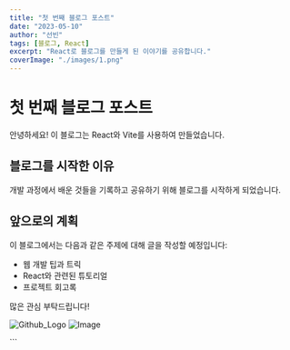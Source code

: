 ```yaml
---
title: "첫 번째 블로그 포스트"
date: "2023-05-10"
author: "선빈"
tags: [블로그, React]
excerpt: "React로 블로그를 만들게 된 이야기를 공유합니다."
coverImage: "./images/1.png"
---
```


# 첫 번째 블로그 포스트

안녕하세요! 이 블로그는 React와 Vite를 사용하여 만들었습니다.

## 블로그를 시작한 이유

개발 과정에서 배운 것들을 기록하고 공유하기 위해 블로그를 시작하게 되었습니다.

## 앞으로의 계획

이 블로그에서는 다음과 같은 주제에 대해 글을 작성할 예정입니다:

- 웹 개발 팁과 트릭
- React와 관련된 튜토리얼
- 프로젝트 회고록

많은 관심 부탁드립니다!

![Github_Logo](/my-blog/src/assets/images/first-post.png)
![Image](/images/1.png)

\`\`\`